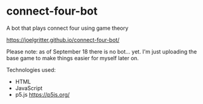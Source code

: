 # connect-four-bot
A bot that plays connect four using game theory

https://joelgritter.github.io/connect-four-bot/

Please note: as of September 18 there is no bot... yet. I'm just uploading the base game to make things easier for myself later on.

Technologies used:
- HTML
- JavaScript
- p5.js https://p5js.org/
